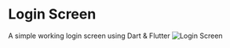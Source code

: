 # Login Screen
A simple working login screen using Dart & Flutter
![Login Screen](https://imgur.com/8Hh9lxh)
